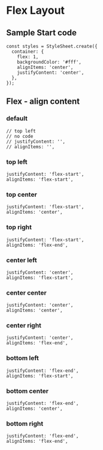 # Flex Layout

## Sample Start code

```
const styles = StyleSheet.create({
  container: {
    flex: 1,
    backgroundColor: '#fff',
    alignItems: 'center',
    justifyContent: 'center',
  },
});
```

## Flex - align content

### default

```
// top left
// no code
// justifyContent: '',
// alignItems: '',
```

### top left

```
justifyContent: 'flex-start',
alignItems: 'flex-start',
```

### top center

```
justifyContent: 'flex-start',
alignItems: 'center',
```

### top right

```
justifyContent: 'flex-start',
alignItems: 'flex-end',
```

### center left

```
justifyContent: 'center',
alignItems: 'flex-start',
```

### center center

```
justifyContent: 'center',
alignItems: 'center',
```

### center right

```
justifyContent: 'center',
alignItems: 'flex-end',
```

### bottom left

```
justifyContent: 'flex-end',
alignItems: 'flex-start',
```

### bottom center

```
justifyContent: 'flex-end',
alignItems: 'center',
```

### bottom right

```
justifyContent: 'flex-end',
alignItems: 'flex-end',
```